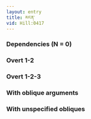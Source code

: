 ```yaml
---
layout: entry
title: མངན་
vid: Hill:0417
---
```

### Dependencies (N = 0)


### Overt 1-2


### Overt 1-2-3


### With oblique arguments


### With unspecified obliques

